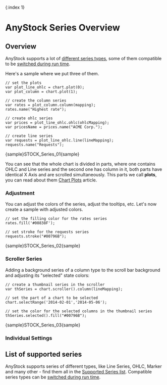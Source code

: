 {:index 1}

# AnyStock Series Overview

## Overview

AnyStock supports a lot of [different series types](Supported_Series), some of them compatible to be [switched during run time](Series_Type).

Here's a sample where we put three of them. 

```
// set the plots
var plot_line_ohlc = chart.plot(0);
var plot_column = chart.plot(1);

// create the column series
var rates = plot_column.column(mapping);
rates.name("Highest rate");

// create ohlc series
var prices = plot_line_ohlc.ohlc(ohlcMapping);
var pricesName = prices.name("ACME Corp.");

// create line series
var requests = plot_line_ohlc.line(lineMapping);
requests.name("Requests");
```

{sample}STOCK\_Series\_01{sample}

You can see that the whole chart is divided in parts, where one contains OHLC and Line series and the second one has column in it, both parts have identical X Axis and are scrolled simultaneously. This parts we call **plots**, you can read about them [Chart Plots](../Chart_Plots) article. 

### Adjustment

You can adjust the colors of the series, adjust the tooltips, etc. Let's now create a sample with adjusted colors.

```
// set the filling color for the rates series
rates.fill('#00838F');

// set stroke for the requests series
requests.stroke("#00796B");
```

{sample}STOCK\_Series\_02{sample}

### Scroller Series

Adding a background series of a column type to the scroll bar background and adjusting its "selected" state colors:

```
// create a thumbnail series in the scroller
var thSeries = chart.scroller().column(lineMapping);

// set the part of a chart to be selected
chart.selectRange('2014-02-01','2014-05-06');
    
// set the color for the selected columns in the thumbnail series
thSeries.selected().fill("#00796B");
```

{sample}STOCK\_Series\_03{sample}

### Individual Settings

## List of supported series

AnyStock supports series of different types, like Line Series, OHLC, Marker and many other - find them all in the [Supported Series list](Supported_Series). Compatible series types can be [switched during run time](Series_Type).